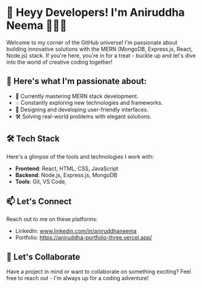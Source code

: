 # 👋 Heyy Developers! I'm Aniruddha Neema 🧑🏻‍💻

Welcome to my corner of the GitHub universe! I'm passionate about building innovative solutions with the MERN (MongoDB, Express.js, React, Node.js) stack. If you're here, you're in for a treat - buckle up and let's dive into the world of creative coding together!

## 🚀 Here's what I'm passionate about:

- 🌱 Currently mastering MERN stack development.
- 💡 Constantly exploring new technologies and frameworks.
- 🎨 Designing and developing user-friendly interfaces.
- 🛠️ Solving real-world problems with elegant solutions.

## 🛠️ Tech Stack

Here's a glimpse of the tools and technologies I work with:

- **Frontend**: React, HTML, CSS, JavaScript
- **Backend**: Node.js, Express.js, MongoDB
- **Tools**: Git, VS Code, 

## 📫 Let's Connect

Reach out to me on these platforms:

- LinkedIn: www.linkedin.com/in/aniruddhaneema
- Portfolio: https://aniruddha-portfolio-three.vercel.app/

## 🎨 Let's Collaborate

Have a project in mind or want to collaborate on something exciting? Feel free to reach out - I'm always up for a coding adventure!




<!--
**Ani1702/Ani1702** is a ✨ _special_ ✨ repository because its `README.md` (this file) appears on your GitHub profile.

Here are some ideas to get you started:

- 🔭 I’m currently working on ...
- 🌱 I’m currently learning ...
- 👯 I’m looking to collaborate on ...
- 🤔 I’m looking for help with ...
- 💬 Ask me about ...
- 📫 How to reach me: ...
- 😄 Pronouns: ...
- ⚡ Fun fact: ...
-->
